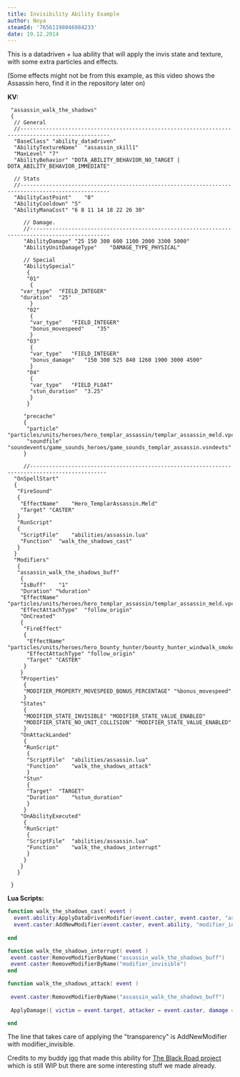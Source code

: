 ```yaml
---
title: Invisibility Ability Example
author: Noya
steamId: '76561198046984233'
date: 19.12.2014
---
```


This is a datadriven + lua ability that will apply the invis state and texture, with some extra particles and effects.

<Gfycat id="MajesticDimpledIrishwaterspaniel" />

(Some effects might not be from this example, as this video shows the Assassin hero, find it in the repository later on)

**KV:**

```
 "assassin_walk_the_shadows"
 {
  // General
  //--------------------------------------------------------------------------------------------------
  "BaseClass" "ability_datadriven"
  "AbilityTextureName"	"assassin_skill1"
  "MaxLevel" "7"
  "AbilityBehavior"	"DOTA_ABILITY_BEHAVIOR_NO_TARGET | DOTA_ABILITY_BEHAVIOR_IMMEDIATE"
  
  // Stats
  //--------------------------------------------------------------------------------------------------
  "AbilityCastPoint"	"0"
  "AbilityCooldown"	"5"
  "AbilityManaCost"	"6 8 11 14 18 22 26 30"
     
     // Damage.
     //-----------------------------------------------------------------------------------------------
     "AbilityDamage" "25 150 300 600 1100 2000 3300 5000"
     "AbilityUnitDamageType"	"DAMAGE_TYPE_PHYSICAL"

     // Special
     "AbilitySpecial"
      {
      "01"
       {
    "var_type"	"FIELD_INTEGER"
    "duration"	"25"
       }
      "02"
       {
       "var_type"	"FIELD_INTEGER"
       "bonus_movespeed"	"35"
       }
      "03"
       {
       "var_type"	"FIELD_INTEGER"
       "bonus_damage"	"150 300 525 840 1260 1900 3000 4500"
       }
      "04"
       {
       "var_type"	"FIELD_FLOAT"
       "stun_duration"	"3.25"
       }
      }

     "precache"
     {
      "particle"	"particles/units/heroes/hero_templar_assassin/templar_assassin_meld.vpcf"
      "soundfile"	"soundevents/game_sounds_heroes/game_sounds_templar_assassin.vsndevts"
     }

     //----------------------------------------------------------------------------------------------
  "OnSpellStart"
  {
   "FireSound"
   {
    "EffectName"	"Hero_TemplarAssassin.Meld"
    "Target" "CASTER"
   }
   "RunScript"
   {
    "ScriptFile"	"abilities/assassin.lua"
    "Function"	"walk_the_shadows_cast"
   }
  }
  "Modifiers"
   {
   "assassin_walk_the_shadows_buff"
    {
    "IsBuff"	"1"
    "Duration" "%duration"
    "EffectName"	"particles/units/heroes/hero_templar_assassin/templar_assassin_meld.vpcf"
    "EffectAttachType"	"follow_origin"
    "OnCreated"
    {
     "FireEffect"
     {
      "EffectName"	"particles/units/heroes/hero_bounty_hunter/bounty_hunter_windwalk_smoke.vpcf"
      "EffectAttachType" "follow_origin"
      "Target" "CASTER"
     }
    }
    "Properties"
     {
     "MODIFIER_PROPERTY_MOVESPEED_BONUS_PERCENTAGE" "%bonus_movespeed"
     }
    "States"
     {
     "MODIFIER_STATE_INVISIBLE"	"MODIFIER_STATE_VALUE_ENABLED"
     "MODIFIER_STATE_NO_UNIT_COLLISION"	"MODIFIER_STATE_VALUE_ENABLED"
     }
    "OnAttackLanded"
     {
     "RunScript"
      {
      "ScriptFile"	"abilities/assassin.lua"
      "Function"	"walk_the_shadows_attack"
      }
     "Stun"
      {
      "Target"	"TARGET"
      "Duration"	"%stun_duration"
      }
     }
    "OnAbilityExecuted"
     {
     "RunScript"
      {
      "ScriptFile"	"abilities/assassin.lua"
      "Function"	"walk_the_shadows_interrupt"
      }
     }
    }
   }
  
 }
```


**Lua Scripts:**

```lua
function walk_the_shadows_cast( event )
  event.ability:ApplyDataDrivenModifier(event.caster, event.caster, "assassin_walk_the_shadows_buff", nil)
  event.caster:AddNewModifier(event.caster, event.ability, "modifier_invisible", {duration = 25}) 
  
end

function walk_the_shadows_interrupt( event )
 event.caster:RemoveModifierByName("assassin_walk_the_shadows_buff")
 event.caster:RemoveModifierByName("modifier_invisible")
end

function walk_the_shadows_attack( event )
 
 event.caster:RemoveModifierByName("assassin_walk_the_shadows_buff")
 
 ApplyDamage({ victim = event.target, attacker = event.caster, damage = event.ability:GetAbilityDamage(), damage_type = event.ability:GetAbilityDamageType(), ability = event.ability	})

end
```

The line that takes care of applying the "transparency" is AddNewModifier with modifier_invisible.

Credits to my buddy [igo](https://github.com/igo95862) that made this ability for [The Black Road project](https://github.com/Aleteh/TBR3) which is still WIP but there are some interesting stuff we made already.
